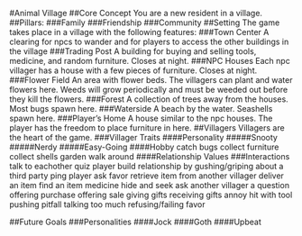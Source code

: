 #Animal Village
##Core Concept
You are a new resident in a village.
##Pillars:
###Family
###Friendship
###Community
##Setting
The game takes place in a village with the following features:
###Town Center
A clearing for npcs to wander and for players to access the other buildings in the village
###Trading Post
A building for buying and selling tools, medicine, and random furniture. Closes at night.
###NPC Houses
Each npc villager has a house with a few pieces of furniture. Closes at night.
###Flower Field
An area with flower beds. The villagers can plant and water flowers here. Weeds will grow periodically and must be weeded out before they kill the flowers.
###Forest
A collection of trees away from the houses. Most bugs spawn here.
###Waterside
A beach by the water. Seashells spawn here.
###Player’s Home
A house similar to the npc houses. The player has the freedom to place furniture in here.
##Villagers
Villagers are the heart of the game. 
###Villager Traits
####Personality
#####Snooty
#####Nerdy
#####Easy-Going
####Hobby
catch bugs
collect furniture
collect shells
garden
walk around
####Relationship Values
###Interactions
	talk to eachother
	quiz player
    	build relationship by gushing/griping about a third party
	ping player
	ask favor
    	retrieve item from another villager
    	deliver an item
    	find an item
        	medicine
    	hide and seek
    	ask another villager a question
    	offering purchase
    	offering sale
	giving gifts
	receiving gifts
	annoy
    	hit with tool
    	pushing
    	pitfall
    	talking too much
    	refusing/failing favor

##Future Goals
###Personalities
####Jock
####Goth
####Upbeat